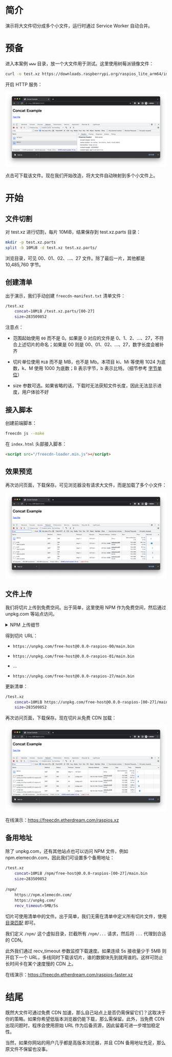 # 简介

演示将大文件切分成多个小文件，运行时通过 Service Worker 自动合并。


# 预备

进入本案例 `www` 目录，放一个大文件用于测试。这里使用树莓派镜像文件：

```bash
curl -o test.xz https://downloads.raspberrypi.org/raspios_lite_arm64/images/raspios_lite_arm64-2022-04-07/2022-04-04-raspios-bullseye-arm64-lite.img.xz
```

开启 HTTP 服务：

![1.png](1.png)

点击可下载该文件。现在我们开始改造，将大文件自动映射到多个小文件上。


# 开始

## 文件切割

对 test.xz 进行切割，每片 10MiB，结果保存到 test.xz.parts 目录：

```bash
mkdir -p test.xz.parts
split -b 10MiB -d test.xz test.xz.parts/
```

浏览目录，可见 00、01、02、...、27 文件。除了最后一片，其他都是 10,485,760 字节。

## 创建清单

出于演示，我们手动创建 `freecdn-manifest.txt` 清单文件：

```bash
/test.xz
	concat=10MiB /test.xz.parts/[00-27]
	size=283509852
```

注意点：

* 范围起始使用 `00` 而不是 0。如果是 0 对应的文件是 0、1、2、...、27，不符合上述切片的命名；如果是 00 则是 00、01、02、...、27，数字长度会被补齐

* 切片单位使用 `MiB` 而不是 MB，也不是 Mb。本项目 ki、Mi 等使用 1024 为底数，k、M 使用 1000 为底数；B 表示字节，b 表示比特。（细节参考 [字节单位](../../docs/manifest/unit.md#字节单位)）

* size 参数可选。如果省略的话，下载时无法获知文件长度，因此无法显示进度，用户体验不好

## 接入脚本

创建前端脚本：

```bash
freecdn js --make
```

在 `index.html` 头部接入脚本：

```html
<script src="/freecdn-loader.min.js"></script>
```

## 效果预览

再次访问页面，下载保存。可见浏览器没有请求大文件，而是加载了多个小文件：

![2.png](2.png)

## 文件上传

我们将切片上传到免费空间。出于简单，这里使用 NPM 作为免费空间，然后通过 unpkg.com 等站点访问。

<details>
<summary>NPM 上传细节</summary>

由于切片的总大小超过了 NPM 单包限制，因此得分多次发布。

最简单的办法，就是一个包存储一个切片，例如 `v0.0.0-file-01` 版本放 01 文件，`v0.0.0-file-02` 版本放 02 文件。。。

```bash
NPM_PKG="free-host"
FILE_NAME="raspios"

cd test.xz.parts
dst=$(mktemp -d)

for file in *; do
  cp -f $file $dst/main.bin
  conf='{"name": "'$NPM_PKG'", "version": "0.0.0-'$FILE_NAME'-'$file'"}'
  echo "$conf" > $dst/package.json
  npm publish $dst
done
```
</details>

得到切片 URL：

* `https://unpkg.com/free-host@0.0.0-raspios-00/main.bin`

* `https://unpkg.com/free-host@0.0.0-raspios-01/main.bin`

* ...

* `https://unpkg.com/free-host@0.0.0-raspios-27/main.bin`

更新清单：

```bash
/test.xz
	concat=10MiB https://unpkg.com/free-host@0.0.0-raspios-[00-27]/main.bin
	size=283509852
```

再次访问页面，下载保存。现在切片从免费 CDN 加载：

![3.png](3.png)

在线演示：https://freecdn.etherdream.com/raspios.xz

## 备用地址

除了 unpkg.com，还有其他站点也可以访问 NPM 文件，例如 npm.elemecdn.com，因此我们可设置多个备用地址：

```bash
/test.xz
	concat=10MiB /npm/free-host@0.0.0-raspios-[00-27]/main.bin
	size=283509852

/npm/
	https://npm.elemecdn.com/
	https://unpkg.com/
	recv_timeout=5MB/5s
```

切片可使用清单中的文件。出于简单，我们无需在清单中定义所有切片文件，使用 [目录匹配](../../docs/manifest/README.md#目录匹配) 即可。

我们定义 `/npm/` 这个虚拟目录，拦截所有 `/npm/...` 请求，然后将 `...` 代理到合适的 CDN。

此外我们通过 recv_timeout 参数监控下载速度。如果连续 5s 接收量少于 5MB 则开启下一个 URL，多线同时下载该切片，谁的数据块先到就用谁的。这样可防止长时间卡在某个速度慢的 CDN 上。

在线演示：https://freecdn.etherdream.com/raspios-faster.xz

# 结尾

既然大文件可通过免费 CDN 加速，那么自己站点上是否仍需保留它们？这取决于你的策略。如果你希望低版本浏览器仍能下载，那么需保留。此外，当免费 CDN 出现问题时，程序会使用原始 URL 作为后备资源，因此留着可进一步增加稳定性。

当然，如果你网站的用户几乎都是高版本浏览器，并且 CDN 备用地址充足，那么原文件不保留也没事。